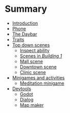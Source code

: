 # Summary

- [Introduction](intro.md)
- [Phone](phone.md)
- [The Daybar](daybar.md)
- [Traits](traits.md)
- [Top down scenes]()
  - [Inspect ability](ability_to_inspect.md)
  - [Scenes in _Building 1_](scene_building1.md)
  - [Mall scene](scene_mall.md)
  - [Downtown scene](scene_downtown.md)
  - [Clinic scene](scene_clinic.md)
- [Minigames and activities]()
  - [Meditation minigame](scene_meditation.md)
- [Devtools](devtools.md)
  - [Godot](devtools_godot.md)
  - [Dialog](devtools_dialog.md)
  - [Map maker](devtools_map_maker.md)

